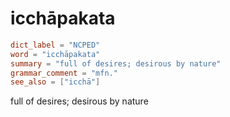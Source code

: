 # icchāpakata

``` toml
dict_label = "NCPED"
word = "icchāpakata"
summary = "full of desires; desirous by nature"
grammar_comment = "mfn."
see_also = ["icchā"]
```

full of desires; desirous by nature

